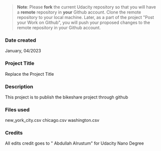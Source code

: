 >**Note**: Please **fork** the current Udacity repository so that you will have a **remote** repository in **your** Github account. Clone the remote repository to your local machine. Later, as a part of the project "Post your Work on Github", you will push your proposed changes to the remote repository in your Github account.

### Date created
January, 04/2023

### Project Title
Replace the Project Title

### Description
This project is to publish the bikeshare project through github

### Files used
new_york_city.csv
chicago.csv
washington.csv

### Credits
All edits credit goes to " Abdullah Alrustum" for Udacity Nano Degree

